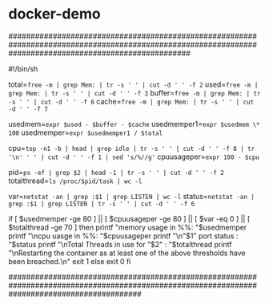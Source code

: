 # docker-demo

#########################################################################################################################################################

#!/bin/sh

total=`free -m | grep Mem: | tr -s ' ' | cut -d ' ' -f 2`
used=`free -m | grep Mem: | tr -s ' ' | cut -d ' ' -f 3`
buffer=`free -m | grep Mem: | tr -s ' ' | cut -d ' ' -f 6`
cache=`free -m | grep Mem: | tr -s ' ' | cut -d ' ' -f 7`

usedmem=`expr $used - $buffer - $cache`
usedmemper1=`expr $usedmem \* 100`
usedmemper=`expr $usedmemper1 / $total`

cpu=`top -n1 -b | head | grep idle | tr -s ' ' | cut -d ' ' -f 8 | tr '\n' ' ' | cut -d ' ' -f 1 | sed 's/%//g'`
cpuusageper=`expr 100 - $cpu`

pid=`ps -ef | grep $2 | head -1 | tr -s ' ' | cut -d ' ' -f 2`
totalthread=`ls /proc/$pid/task | wc -l`

var=`netstat -an | grep :$1 | grep LISTEN | wc -l`
status=`netstat -an | grep :$1 | grep LISTEN | tr -s ' ' | cut -d ' ' -f 6`

if [ $usedmemper -ge 80 ] || [ $cpuusageper -ge 80 ] || [ $var -eq 0 ] || [ $totalthread -ge 70 ]
then
    printf "memory usage in %%: "$usedmemper
    printf "\ncpu uasge in %%: "$cpuusageper
    printf "\n"$1" port status : "$status
    printf "\nTotal Threads in use for "$2" : "$totalthread
    printf "\nRestarting the container as at least one of the above thresholds have been breached.\n"
    exit 1
else
    exit 0
fi

##############################################################################################################################################
